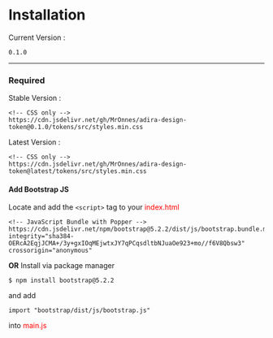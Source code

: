 # Installation

Current Version :

```
0.1.0
```

---

### Required

Stable Version :

```
<!-- CSS only -->
https://cdn.jsdelivr.net/gh/MrOnnes/adira-design-token@0.1.0/tokens/src/styles.min.css
```

Latest Version :

```
<!-- CSS only -->
https://cdn.jsdelivr.net/gh/MrOnnes/adira-design-token@latest/tokens/src/styles.min.css
```

#### Add Bootstrap JS

Locate and add the `<script>` tag to your <span style="color:red">index.html</span>

```
<!-- JavaScript Bundle with Popper -->
https://cdn.jsdelivr.net/npm/bootstrap@5.2.2/dist/js/bootstrap.bundle.min.js" integrity="sha384-OERcA2EqjJCMA+/3y+gxIOqMEjwtxJY7qPCqsdltbNJuaOe923+mo//f6V8Qbsw3" crossorigin="anonymous"
```

**OR** Install via package manager

```
$ npm install bootstrap@5.2.2
```

and add

```
import "bootstrap/dist/js/bootstrap.js"
```

into <span style="color:red">main.js</span>
